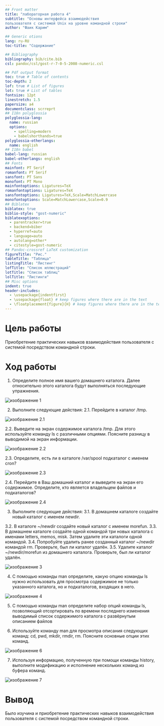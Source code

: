 ```yaml
---
## Front matter
title: "лабораторная работа 4"
subtitle: "Основы интерфейса взаимодействия
пользователя с системой Unix на уровне командной строки"
author: "Фаик Карим"

## Generic otions
lang: ru-RU
toc-title: "Содержание"

## Bibliography
bibliography: bib/cite.bib
csl: pandoc/csl/gost-r-7-0-5-2008-numeric.csl

## Pdf output format
toc: true # Table of contents
toc-depth: 2
lof: true # List of figures
lot: true # List of tables
fontsize: 12pt
linestretch: 1.5
papersize: a4
documentclass: scrreprt
## I18n polyglossia
polyglossia-lang:
  name: russian
  options:
	- spelling=modern
	- babelshorthands=true
polyglossia-otherlangs:
  name: english
## I18n babel
babel-lang: russian
babel-otherlangs: english
## Fonts
mainfont: PT Serif
romanfont: PT Serif
sansfont: PT Sans
monofont: PT Mono
mainfontoptions: Ligatures=TeX
romanfontoptions: Ligatures=TeX
sansfontoptions: Ligatures=TeX,Scale=MatchLowercase
monofontoptions: Scale=MatchLowercase,Scale=0.9
## Biblatex
biblatex: true
biblio-style: "gost-numeric"
biblatexoptions:
  - parentracker=true
  - backend=biber
  - hyperref=auto
  - language=auto
  - autolang=other*
  - citestyle=gost-numeric
## Pandoc-crossref LaTeX customization
figureTitle: "Рис."
tableTitle: "Таблица"
listingTitle: "Листинг"
lofTitle: "Список иллюстраций"
lotTitle: "Список таблиц"
lolTitle: "Листинги"
## Misc options
indent: true
header-includes:
  - \usepackage{indentfirst}
  - \usepackage{float} # keep figures where there are in the text
  - \floatplacement{figure}{H} # keep figures where there are in the text
---
```


# Цель работы

Приобретение практических навыков взаимодействия пользователя с системой посредством командной строки.


# Ход работы

1. Определите полное имя вашего домашнего каталога. Далее относительно этого каталога будут выполняться последующие упражнения.

![изображение 1](image/image1.png)

2. Выполните следующие действия:
  2.1. Перейдите в каталог /tmp.

  ![изображение 2.1](image/image2.1.png)

  2.2. Выведите на экран содержимое каталога /tmp. Для этого используйте команду ls
  с различными опциями. Поясните разницу в выводимой на экран информации.

  ![изображение 2.2](image/image2.2.png)

  2.3. Определите, есть ли в каталоге /var/spool подкаталог с именем cron?

  ![изображение 2.3](image/image2.3.png)
  
  2.4. Перейдите в Ваш домашний каталог и выведите на экран его содержимое. Определите, кто является владельцем файлов и подкаталогов?

  ![изображение 2.4](image/image2.4.png)



3. Выполните следующие действия:
  3.1. В домашнем каталоге создайте новый каталог с именем newdir.

  3.2. В каталоге ~/newdir создайте новый каталог с именем morefun.
  3.3. В домашнем каталоге создайте одной командой три новых каталога с именами
  letters, memos, misk. Затем удалите эти каталоги одной командой.
  3.4. Попробуйте удалить ранее созданный каталог ~/newdir командой rm. Проверьте,
  был ли каталог удалён.
  3.5. Удалите каталог ~/newdir/morefun из домашнего каталога. Проверьте, был ли
  каталог удалён.

  ![изображение 3](image/image3.png)




4. С помощью команды man определите, какую опцию команды ls нужно использовать для просмотра содержимое не только указанного каталога, но и подкаталогов,
входящих в него.

![изображение 4](image/image4.png)

5. С помощью команды man определите набор опций команды ls, позволяющий отсортировать по времени последнего изменения выводимый список содержимого каталога
с развёрнутым описанием файлов



6. Используйте команду man для просмотра описания следующих команд: cd, pwd, mkdir,
rmdir, rm. Поясните основные опции этих команд.

![изображение 6](image/image6.png)

7. Используя информацию, полученную при помощи команды history, выполните модификацию и исполнение нескольких команд из буфера команд.

![изображение 7](image/image7.png)

# Вывод

Было изучина и приобретение практических навыков взаимодействия пользователя с системой посредством командной строки.

